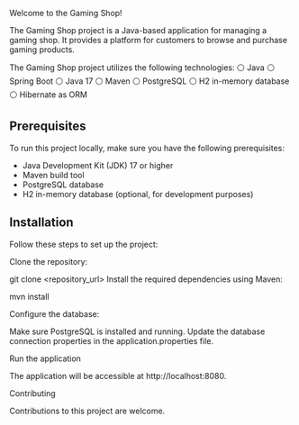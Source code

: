 Welcome to the Gaming Shop!

The Gaming Shop project is a Java-based application for managing a gaming shop.
It provides a platform for customers to browse and purchase gaming products.

The Gaming Shop project utilizes the following technologies:
⚪ Java
⚪ Spring Boot
⚪ Java 17
⚪ Maven
⚪ PostgreSQL
⚪ H2 in-memory database
⚪ Hibernate as ORM

## Prerequisites
To run this project locally, make sure you have the following prerequisites:
- Java Development Kit (JDK) 17 or higher
- Maven build tool
- PostgreSQL database
- H2 in-memory database (optional, for development purposes)

## Installation
Follow these steps to set up the project:

Clone the repository:

git clone <repository_url>
Install the required dependencies using Maven:

mvn install

Configure the database:

Make sure PostgreSQL is installed and running.
Update the database connection properties in the application.properties file.

Run the application

The application will be accessible at http://localhost:8080.

Contributing

Contributions to this project are welcome.



